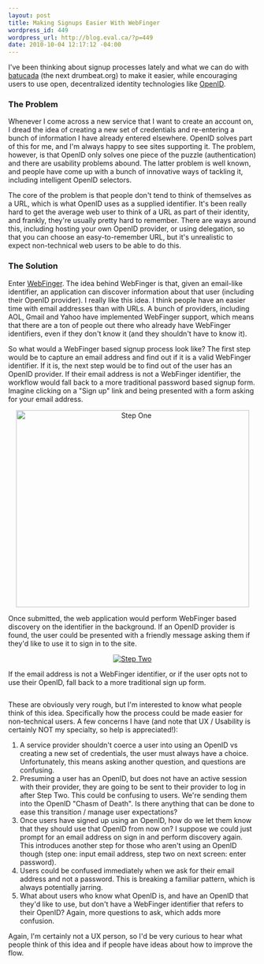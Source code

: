 ```yaml
--- 
layout: post
title: Making Signups Easier With WebFinger
wordpress_id: 449
wordpress_url: http://blog.eval.ca/?p=449
date: 2010-10-04 12:17:12 -04:00
---
```

I've been thinking about signup processes lately and what we can do with <a title="Batucada " href="http://www.drumbeat.org/project/batucada">batucada</a> (the next drumbeat.org) to make it easier, while encouraging users to use open, decentralized identity technologies like <a href="http://openid.net/">OpenID</a>.
<h3>The Problem</h3>
Whenever I come across a new service that I want to create an account on, I dread the idea of creating a new set of credentials and re-entering a bunch of information I have already entered elsewhere. OpenID solves part of this for me, and I'm always happy to see sites supporting it. The problem, however, is that OpenID only solves one piece of the puzzle (authentication) and there are usability problems abound. The latter problem is well known, and people have come up with a bunch of innovative ways of tackling it, including intelligent OpenID selectors.

The core of the problem is that people don't tend to think of themselves as a URL, which is what OpenID uses as a supplied identifier. It's been really hard to get the average web user to think of a URL as part of their identity, and frankly, they're usually pretty hard to remember. There are ways around this, including hosting your own OpenID provider, or using delegation, so that you can choose an easy-to-remember URL, but it's unrealistic to expect non-technical web users to be able to do this.
<h3>The Solution</h3>
Enter <a href="http://code.google.com/p/webfinger/">WebFinger</a>. The idea behind WebFinger is that, given an email-like identifier, an application can discover information about that user (including their OpenID provider). I really like this idea. I think people have an easier time with email addresses than with URLs. A bunch of providers, including AOL, Gmail and Yahoo have implemented WebFinger support, which means that there are a ton of people out there who already have WebFinger identifiers, even if they don't know it (and they shouldn't have to know it).

So what would a WebFinger based signup process look like? The first step would be to capture an email address and find out if it is a valid WebFinger identifier. If it is, the next step would be to find out of the user has an OpenID provider. If their email address is not a WebFinger identifier, the workflow would fall back to a more traditional password based signup form. Imagine clicking on a "Sign up" link and being presented with a form asking for your email address.
<p style="text-align: center;"><a href="http://blog.eval.ca/wp-content/uploads/2010/10/login_step_one.png"><img class="size-medium wp-image-450 aligncenter" title="login_step_one" src="http://blog.eval.ca/wp-content/uploads/2010/10/login_step_one.png" alt="Step One" width="473" height="400" /></a></p>
<p style="text-align: left;">Once submitted, the web application would perform WebFinger based discovery on the identifier in the background. If an OpenID provider is found, the user could be presented with a friendly message asking them if they'd like to use it to sign in to the site.</p>
<p style="text-align: center;"><a href="http://blog.eval.ca/wp-content/uploads/2010/10/mockup.png"><img class="size-medium wp-image-451  aligncenter" title="Step Two" src="http://blog.eval.ca/wp-content/uploads/2010/10/mockup.png" alt="Step Two" /></a></p>
<p style="text-align: left;">If the email address is not a WebFinger identifier, or if the user opts not to use their OpenID, fall back to a more traditional sign up form.</p>
<p style="text-align: left;"></p>
<p style="text-align: center;"><a href="http://blog.eval.ca/wp-content/uploads/2010/10/webfinger_step_two.png"><img class="size-medium wp-image-453 aligncenter" title="webfinger_step_two" src="http://blog.eval.ca/wp-content/uploads/2010/10/webfinger_step_two.png" alt="" /></a></p>
<p style="text-align: left;">These are obviously very rough, but I'm interested to know what people think of this idea. Specifically how the process could be made easier for non-technical users. A few concerns I have (and note that UX / Usability is certainly NOT my specialty, so help is appreciated!):</p>

<ol>
	<li>A service provider shouldn't coerce a user into using an OpenID vs creating a new set of credentials, the user must always have a choice. Unfortunately, this means asking another question, and questions are confusing.</li>
	<li>Presuming a user has an OpenID, but does not have an active session with their provider, they are going to be sent to their provider to log in after Step Two. This could be confusing to users. We're sending them into the OpenID "Chasm of Death". Is there anything that can be done to ease this transition / manage user expectations?</li>
	<li>Once users have signed up using an OpenID, how do we let them know that they should use that OpenID from now on? I suppose we could just prompt for an email address on sign in and perform discovery again. This introduces another step for those who aren't using an OpenID though (step one: input email address, step two on next screen: enter password).</li>
	<li>Users could be confused immediately when we ask for their email address and not a password. This is breaking a familiar pattern, which is always potentially jarring.</li>
	<li>What about users who know what OpenID is, and have an OpenID that they'd like to use, but don't have a WebFinger identifier that refers to their OpenID? Again, more questions to ask, which adds more confusion.</li>
</ol>
Again, I'm certainly not a UX person, so I'd be very curious to hear what people think of this idea and if people have ideas about how to improve the flow.
